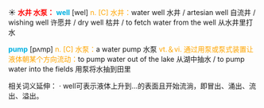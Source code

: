 ☀ <font color="red">**水井 水泵：**</font>
<font color="sky blue">**well**</font> [wel] 
<font color="orange">n. [C] 水井：</font>water well 水井 / artesian well 自流井 / wishing well 许愿井 / dry well 枯井 / to fetch water from the well 从水井里打水

<font color="sky blue">**pump**</font> [pʌmp] 
<font color="orange">n. [C] 水泵：</font>a water pump 水泵 <font color="orange">vt.＆vi. 通过用泵或泵式装置让液体朝某个方向流动：</font>to pump water out of the lake 从湖中抽水 / to pump water into the fields 用泵将水抽到田里

相关词义延伸：
· well可表示液体上升到…的表面且开始流淌，即冒出、涌出、流出、溢出。 
